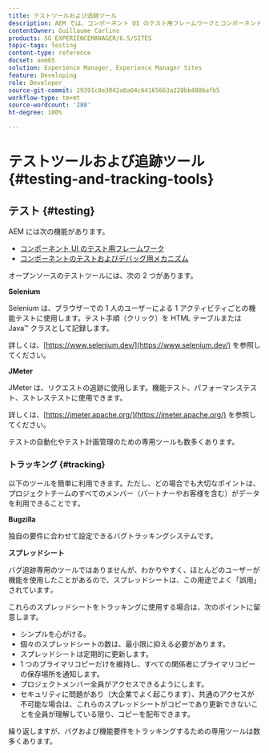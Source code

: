 ```yaml
---
title: テストツールおよび追跡ツール
description: AEM では、コンポーネント UI のテスト用フレームワークとコンポーネントのテストおよびデバッグ用メカニズムが提供されています
contentOwner: Guillaume Carlino
products: SG_EXPERIENCEMANAGER/6.5/SITES
topic-tags: testing
content-type: reference
docset: aem65
solution: Experience Manager, Experience Manager Sites
feature: Developing
role: Developer
source-git-commit: 29391c8e3042a8a04c64165663a228bb4886afb5
workflow-type: tm+mt
source-wordcount: '288'
ht-degree: 100%

---
```


# テストツールおよび追跡ツール{#testing-and-tracking-tools}

## テスト {#testing}

AEM には次の機能があります。

* [コンポーネント UI のテスト用フレームワーク](/help/sites-developing/hobbes.md)
* [コンポーネントのテストおよびデバッグ用メカニズム](/help/sites-developing/developer-mode.md)

オープンソースのテストツールには、次の 2 つがあります。

**Selenium**

Selenium は、ブラウザーでの 1 人のユーザーによる 1 アクティビティごとの機能テストに使用します。テスト手順（クリック）を HTML テーブルまたは Java™ クラスとして記録します。

詳しくは、[https://www.selenium.dev/](https://www.selenium.dev/) を参照してください。

**JMeter**

JMeter は、リクエストの追跡に使用します。機能テスト、パフォーマンステスト、ストレステストに使用できます。

詳しくは、[https://jmeter.apache.org/](https://jmeter.apache.org/) を参照してください。

テストの自動化やテスト計画管理のための専用ツールも数多くあります。

### トラッキング {#tracking}

以下のツールを簡単に利用できます。ただし、どの場合でも大切なポイントは、プロジェクトチームのすべてのメンバー（パートナーやお客様を含む）がデータを利用できることです。

**Bugzilla**

独自の要件に合わせて設定できるバグトラッキングシステムです。

**スプレッドシート**

バグ追跡専用のツールではありませんが、わかりやすく、ほとんどのユーザーが機能を使用したことがあるので、スプレッドシートは、この用途でよく「誤用」されています&#x200B;*。*

これらのスプレッドシートをトラッキングに使用する場合は、次のポイントに留意します。

* シンプルを心がける。
* 個々のスプレッドシートの数は、最小限に抑える必要があります。
* スプレッドシートは定期的に更新します。
* 1 つのプライマリコピーだけを維持し、すべての関係者にプライマリコピーの保存場所を通知します。
* プロジェクトメンバー全員がアクセスできるようにします。
* セキュリティに問題があり（大企業でよく起こります）、共通のアクセスが不可能な場合は、これらのスプレッドシートがコピーであり更新できないことを全員が理解している限り、コピーを配布できます。

繰り返しますが、バグおよび機能要件をトラッキングするための専用ツールは数多くあります。
